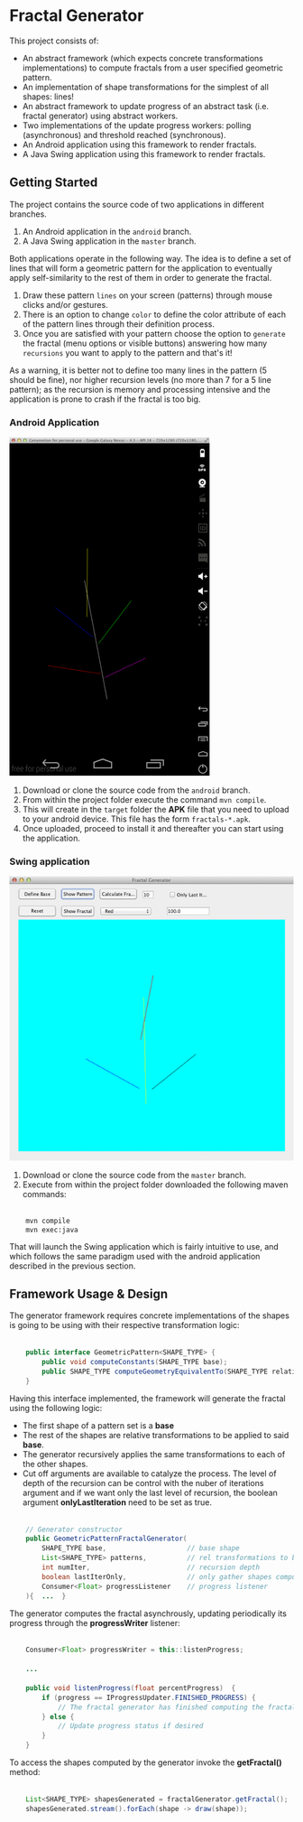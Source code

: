 # Fractal Generator

This project consists of:
- An abstract framework (which expects concrete transformations implementations) to compute fractals from a user specified geometric pattern.
- An implementation of shape transformations for the simplest of all shapes: lines!
- An abstract framework to update progress of an abstract task (i.e. fractal generator) using abstract workers.
- Two implementations of the update progress workers: polling (asynchronous) and threshold reached (synchronous).
- An Android application using this framework to render fractals.
- A Java Swing application using this framework to render fractals.

## Getting Started

The project contains the source code of two applications in different branches.

1. An Android application in the `android` branch.
2. A Java Swing application in the `master` branch.

Both applications operate in the following way. The idea is to define a set of lines that will form a geometric pattern for the application to eventually apply self-similarity to the rest of them in order to generate the fractal.

1. Draw these pattern `lines` on your screen (patterns) through mouse clicks and/or gestures. 
2. There is an option to change `color` to define the color attribute of each of the pattern lines through their definition process.
3. Once you are satisfied with your pattern choose the option to `generate` the fractal (menu options or visible buttons) answering how many `recursions` you want to apply to the pattern and that's it! 

As a warning, it is better not to define too many lines in the pattern (5 should be fine), nor higher recursion levels
(no more than 7 for a 5 line pattern); as the recursion is memory and processing intensive and the application is prone
to crash if the fractal is too big.

### Android Application

![](README/fractal-android.gif)

1. Download or clone the source code from the `android` branch.
2. From within the project folder execute the command `mvn compile`. 
3. This will create in the `target` folder the **APK** file that you need to upload to your android device. This file has the form `fractals-*.apk`. 
4. Once uploaded, proceed to install it and thereafter you can start using the application.

### Swing application

![](README/fractal-swing.gif)

1. Download or clone the source code from the `master` branch.
2. Execute from within the project folder downloaded the following maven commands:

```

	mvn compile
	mvn exec:java

```

That will launch the Swing application which is fairly intuitive to use, and which follows the same paradigm used with the android
application described in the previous section.

## Framework Usage & Design

The generator framework requires concrete implementations of the shapes is going to be using with their respective transformation logic:

```java

	public interface GeometricPattern<SHAPE_TYPE> {
		public void computeConstants(SHAPE_TYPE base);
		public SHAPE_TYPE computeGeometryEquivalentTo(SHAPE_TYPE relativeBase);
	}

```


Having this interface implemented, the framework will generate the fractal using the following logic:
- The first shape of a pattern set is a **base**
- The rest of the shapes are relative transformations to be applied to said **base**.
- The generator recursively applies the same transformations to each of the other shapes.
- Cut off arguments are available to catalyze the process. The level of depth of the recursion can be control with the nuber of iterations argument and if we want only the last level of recursion, the boolean argument **onlyLastIteration** need to be set as true.

``` java

	// Generator constructor
	public GeometricPatternFractalGenerator(
		SHAPE_TYPE base,					// base shape
		List<SHAPE_TYPE> patterns,			// rel transformations to be applied to base
		int numIter,						// recursion depth
		boolean lastIterOnly,				// only gather shapes computed @ last recursion level
		Consumer<Float> progressListener	// progress listener
	){  ...  }

```


The generator computes the fractal asynchrously, updating periodically its progress through the **progressWriter** listener:

```java

	Consumer<Float> progressWriter = this::listenProgress;

	...

	public void listenProgress(float percentProgress)  {
		if (progress == IProgressUpdater.FINISHED_PROGRESS) {
			// The fractal generator has finished computing the fractal
		} else {
			// Update progress status if desired
		}
	}

```


To access the shapes computed by the generator invoke the **getFractal()** method:

```java

    List<SHAPE_TYPE> shapesGenerated = fractalGenerator.getFractal();
    shapesGenerated.stream().forEach(shape -> draw(shape));

```
